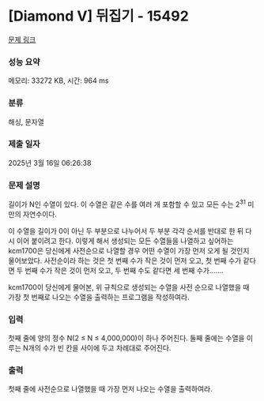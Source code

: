 # [Diamond V] 뒤집기 - 15492 

[문제 링크](https://www.acmicpc.net/problem/15492) 

### 성능 요약

메모리: 33272 KB, 시간: 964 ms

### 분류

해싱, 문자열

### 제출 일자

2025년 3월 16일 06:26:38

### 문제 설명

<p>길이가 N인 수열이 있다. 이 수열은 같은 수를 여러 개 포함할 수 있고 모든 수는 2<sup>31</sup> 미만의 자연수이다.</p>

<p>이 수열을 길이가 0이 아닌 두 부분으로 나누어서 두 부분 각각 순서를 반대로 한 뒤 다시 이어 붙이려고 한다. 이렇게 해서 생성되는 모든 수열들을 나열하고 싶어하는 kcm1700은 당신에게 사전순으로 나열할 경우 어떤 수열이 가장 먼저 오게 될 것인지 물어보았다. 사전순이라 하는 것은 첫 번째 수가 작은 것이 먼저 오고, 첫 번째 수가 같다면 두 번째 수가 작은 것이 먼저 오고, 두 번째 수도 같다면 세 번째 수가…….</p>

<p>kcm1700이 당신에게 물어본, 위 규칙으로 생성되는 수열을 사전 순으로 나열했을 때 가장 첫 번째로 나오는 수열을 출력하는 프로그램을 작성하여라.</p>

### 입력 

 <p>첫째 줄에 양의 정수 N(2 ≤ N ≤ 4,000,000)이 하나 주어진다. 둘째 줄에는 수열을 이루는 N개의 수가 빈 칸을 사이에 두고 차례대로 주어진다.</p>

### 출력 

 <p>첫째 줄에 사전순으로 나열했을 때 가장 먼저 나오는 수열을 출력하여라.</p>


